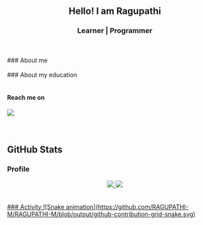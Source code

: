
<h2 align="center"> Hello! I am Ragupathi</h2>
<h3 align="center">Learner | Programmer</h3
<div align="center">
 <br>
 <br> 
### About me
 <br>
 <br> 
### About my education
 <br>
 <br> 
  
#### Reach me on
<div> 
  <a href = "mailto:ragumdr2023@gmail.com"><img src="https://img.shields.io/badge/Gmail-D14836?style=for-the-badge&logo=gmail&logoColor=white" target="_blank"></a> 
</div>
 <br>
 <br>

## GitHub Stats
### Profile
<div align="center">
  <a href="https://github.com/RAGUPATHI-M">
  <img height="180em" src="https://github-readme-stats.vercel.app/api?username=RAGUPATHI-M&show_icons=true&theme=dracula&include_all_commits=true&count_private=true"/>
  <img height="180em" src="https://github-readme-stats.vercel.app/api/top-langs/?username=RAGUPATHI-M&layout=compact&langs_count=7&theme=dracula"/>
</div>
<br>
<br>
### Activity
 ![Snake animation](https://github.com/RAGUPATHI-M/RAGUPATHI-M/blob/output/github-contribution-grid-snake.svg)